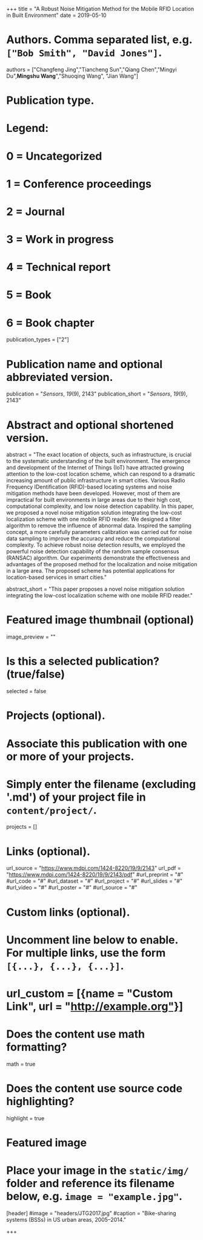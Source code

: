 +++
title = "A Robust Noise Mitigation Method for the Mobile RFID Location in Built Environment"
date = 2019-05-10

# Authors. Comma separated list, e.g. `["Bob Smith", "David Jones"]`.
authors = ["Changfeng Jing","Tiancheng Sun","Qiang Chen","Mingyi Du",**Mingshu Wang**","Shuoqing Wang", "Jian Wang"]

# Publication type.
# Legend:
# 0 = Uncategorized
# 1 = Conference proceedings
# 2 = Journal
# 3 = Work in progress
# 4 = Technical report
# 5 = Book
# 6 = Book chapter
publication_types = ["2"]

# Publication name and optional abbreviated version.
publication = "*Sensors*, *19*(9), 2143"
publication_short = "*Sensors*, *19*(9), 2143"



# Abstract and optional shortened version.
abstract = "The exact location of objects, such as infrastructure, is crucial to the systematic understanding of the built environment. The emergence and development of the Internet of Things (IoT) have attracted growing attention to the low-cost location scheme, which can respond to a dramatic increasing amount of public infrastructure in smart cities. Various Radio Frequency IDentification (RFID)-based locating systems and noise mitigation methods have been developed. However, most of them are impractical for built environments in large areas due to their high cost, computational complexity, and low noise detection capability. In this paper, we proposed a novel noise mitigation solution integrating the low-cost localization scheme with one mobile RFID reader. We designed a filter algorithm to remove the influence of abnormal data. Inspired the sampling concept, a more carefully parameters calibration was carried out for noise data sampling to improve the accuracy and reduce the computational complexity. To achieve robust noise detection results, we employed the powerful noise detection capability of the random sample consensus (RANSAC) algorithm. Our experiments demonstrate the effectiveness and advantages of the proposed method for the localization and noise mitigation in a large area. The proposed scheme has potential applications for location-based services in smart cities."

abstract_short = "This paper proposes a novel noise mitigation solution integrating the low-cost localization scheme with one mobile RFID reader."

# Featured image thumbnail (optional)
image_preview = ""

# Is this a selected publication? (true/false)
selected = false

# Projects (optional).
#   Associate this publication with one or more of your projects.
#   Simply enter the filename (excluding '.md') of your project file in `content/project/`.

projects = []

# Links (optional).
url_source = "https://www.mdpi.com/1424-8220/19/9/2143"
url_pdf = "https://www.mdpi.com/1424-8220/19/9/2143/pdf"
#url_preprint = "#"
#url_code = "#"
#url_dataset = "#"
#url_project = "#"
#url_slides = "#"
#url_video = "#"
#url_poster = "#"
#url_source = "#"

# Custom links (optional).
#   Uncomment line below to enable. For multiple links, use the form `[{...}, {...}, {...}]`.
# url_custom = [{name = "Custom Link", url = "http://example.org"}]

# Does the content use math formatting?
math = true

# Does the content use source code highlighting?
highlight = true

# Featured image
# Place your image in the `static/img/` folder and reference its filename below, e.g. `image = "example.jpg"`.
[header]
#image = "headers/JTG2017.jpg"
#caption = "Bike-sharing systems (BSSs) in US urban areas, 2005–2014."

+++

